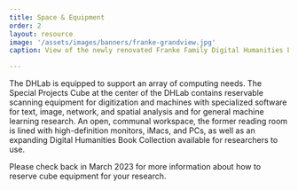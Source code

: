 ```yaml
---
title: Space & Equipment
order: 2
layout: resource
image: '/assets/images/banners/franke-grandview.jpg'
caption: View of the newly renovated Franke Family Digital Humanities Laboratory.

---
```

The DHLab is equipped to support an array of computing needs. The Special Projects Cube at the center of the DHLab contains reservable scanning equipment for digitization and machines with specialized software for text, image, network, and spatial analysis and for general machine learning research. An open, communal workspace, the former reading room is lined with high-definition monitors, iMacs, and PCs, as well as an expanding Digital Humanities Book Collection available for researchers to use.  

Please check back in March 2023 for more information about how to reserve cube equipment for your research.  
